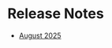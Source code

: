 # Release Notes

- [August 2025](./aug-2025.md)

<!--
```{toctree}
:maxdepth: 5
:hidden:
aug-2025.md
```
-->
